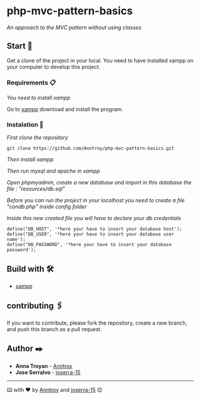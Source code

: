 # php-mvc-pattern-basics
_An approach to the MVC pattern without using classes_

## Start 🚀

Get a clone of the project in your local.
You need to have installed xampp on your computer to develop this project.

### Requirements 📋

_You need to install xampp_

Go to [xampp](https://www.apachefriends.org/es/index.html) download and install the program.

### Instalation 🔧


_First clone the repository_

```
git clone https://github.com/Anntroy/php-mvc-pattern-basics.git
```
_Then install xampp_

_Then run mysql and apache in xampp_

_Open phpmyadmin, create a new database and import in this database the file : "resources/db.sql"_

_Before you can run the project in your localhost you need to create a file "condb.php" inside config folder_

_Inside this new created file you will have to declare your db credentials_

```
define("DB_HOST", '*here your have to insert your database host');
define("DB_USER", '*here your have to insert your database user name');
define("DB_PASSWORD", '*here your have to insert your database password');

```


## Build with 🛠️

* [xampp](https://www.apachefriends.org/es/index.html)

## contributing 🖇️

If you want to contribute, please fork the repository, create a new branch, and push this branch as a pull request.

## Author ✒️

* **Anna Troyan** - [Anntroy](https://github.com/Anntroy)
* **Jose Serralvo** - [joserra-15](https://github.com/joserra-15)

---
⌨️ with ❤️ by [Anntroy](https://github.com/Anntroy) and [joserra-15](https://github.com/joserra-15) 😊

